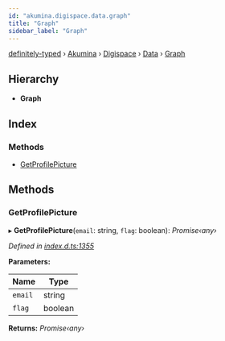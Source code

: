 ```yaml
---
id: "akumina.digispace.data.graph"
title: "Graph"
sidebar_label: "Graph"
---
```


[definitely-typed](../index.md) › [Akumina](../modules/akumina.md) › [Digispace](../modules/akumina.digispace.md) › [Data](../modules/akumina.digispace.data.md) › [Graph](akumina.digispace.data.graph.md)

## Hierarchy

* **Graph**

## Index

### Methods

* [GetProfilePicture](akumina.digispace.data.graph.md#getprofilepicture)

## Methods

###  GetProfilePicture

▸ **GetProfilePicture**(`email`: string, `flag`: boolean): *Promise‹any›*

*Defined in [index.d.ts:1355](https://github.com/DefinitelyTyped/DefinitelyTyped/blob/0b97a539e8/types/akumina-core/index.d.ts#L1355)*

**Parameters:**

Name | Type |
------ | ------ |
`email` | string |
`flag` | boolean |

**Returns:** *Promise‹any›*
